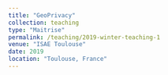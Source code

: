 ```yaml
---
title: "GeoPrivacy"
collection: teaching
type: "Maitrise"
permalink: /teaching/2019-winter-teaching-1
venue: "ISAE Toulouse"
date: 2019
location: "Toulouse, France"
---
```


<!-- Il s'agit d'un cours que j'ai donne de 2015 a 2019. -->
<!-- voir [_sa page web_]{https:/homepages.laas.fr/~mkilliji/BEPrivacy} -->

